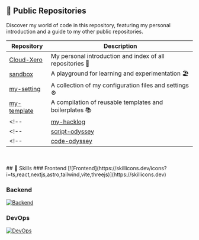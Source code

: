 ## 🐼 Public Repositories
Discover my world of code in this repository, featuring my personal introduction and a guide to my other public repositories.

| Repository     | Description                                                                 |
| -------------- | --------------------------------------------------------------------------- |
| [Cloud-Xero](https://github.com/Cloud-Xero/Cloud-Xero)     | My personal introduction and index of all repositories 📖                   |
| [sandbox](https://github.com/Cloud-Xero/sandbox)           | A playground for learning and experimentation 🏖️                            |
| [my-setting](https://github.com/Cloud-Xero/my-setting)     | A collection of my configuration files and settings ⚙️                       |
| [my-template](https://github.com/Cloud-Xero/my-template)    | A compilation of reusable templates and boilerplates 📚                        |
<!-- | [my-hacklog](https://github.com/Cloud-Xero/my-hacklog) | A blog to share and document my learnings and discoveries in the ever-evolving world of technology 🚀 | -->
<!-- | [script-odyssey](https://github.com/Cloud-Xero/script-odyssey) | A monorepo for managing personal JavaScript projects, powered by Turborepo ⚡ | -->
<!-- | [code-odyssey](https://github.com/Cloud-Xero/code-odyssey)   | A monorepo for managing personal development projects in various languages 🌐 | -->

<br>
<br>
## 🐻 Skills
### Frontend
[![Frontend](https://skillicons.dev/icons?i=ts,react,nextjs,astro,tailwind,vite,threejs)](https://skillicons.dev)
<!-- <img src="https://raw.githubusercontent.com/bestofjs/bestofjs-webui/f2c2676e7e96c1a796109ff18534bd116eef009f/public/logos/trpc.svg" width="5%" alt="tRPC"> -->

### Backend
[![Backend](https://skillicons.dev/icons?i=nodejs,express,ts,nestjs,jest,webpack,prisma,postgres)](https://skillicons.dev)

### DevOps
[![DevOps](https://skillicons.dev/icons?i=gcp,githubactions,docker)](https://skillicons.dev)
<!-- <img src="https://www.svgrepo.com/show/374122/terraform.svg" width="48" height="48" alt="Terraform"> -->
<!-- <img src="https://raw.githubusercontent.com/bestofjs/bestofjs-webui/f2c2676e7e96c1a796109ff18534bd116eef009f/public/logos/turborepo.svg" width="48" height="48" alt="Turborepo"> -->

<!--
### Blockchain
[![Blockchain](https://skillicons.dev/icons?i=solidity)](https://skillicons.dev)


[![Top Langs](https://github-readme-stats.vercel.app/api/top-langs/?username=cloud-xero)](https://github.com/anuraghazra/github-readme-stats) -->
